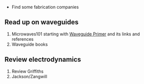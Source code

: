 - Find some fabrication companies

## Read up on waveguides

1. Microwaves101 starting with [Waveguide Primer](https://www.microwaves101.com/encyclopedias/waveguide-primer) and its links and references
2. Waveguide books

## Review electrodynamics

1. Review Griffiths
2. Jackson/Zangwill
